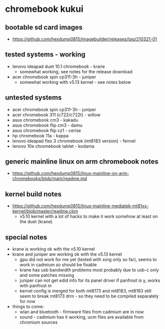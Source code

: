 # chromebook kukui

## bootable sd card images

- https://github.com/hexdump0815/imagebuilder/releases/tag/210321-01

## tested systems - working

- lenovo ideapad duet 10.1 chromebook - krane
  - somewhat working, see notes for the release download
- acer chromebook spin cp311-3h - juniper
  - somewhat working with v5.13 kernel - see notes below

## untested systems

- acer chromebook spin cp311-3h - juniper
- acer chromebook 311 (c722/c722t) - willow
- asus chromebook cm3 - kakadu
- asus chromebook flip cm3 - damu
- asus chromebook flip cz1 - cerise
- hp chromebook 11a - kappa
- lenovo ideapad flex 3 chromebook (mt8183 version) - fennel
- lenovo 10e chromebook tablet - kodama

## generic mainline linux on arm chromebook notes

- https://github.com/hexdump0815/linux-mainline-on-arm-chromebooks/blob/main/readme.md

## kernel build notes

- https://github.com/hexdump0815/linux-mainline-mediatek-mt81xx-kernel/blob/master/readme.cbm
  - v5.10 kernel with a lot of hacks to make it work somehow at least on the duet (krane)

## special notes

- krane is working ok with the v5.10 kernel
- krane and juniper are working ok with the v5.13 kernel
  - gpu did not work for me yet (tested with xorg only so far), seems to work in cadmium so should be fixable
  - krane has usb bandwidth problems most probably due to usb-c only and some patches missing
  - juniper can not get edid info for its panel driver if panfrost is y, works with panfrost m
  - kernel config is merged for both mt8173 and mt8183, mt8183 still seem to break mt8173 drm - so they need to be compiled separately for now
- things to come:
  - wlan and bluetooth - firmware files from cadmium are in now
  - sound - cadmium has it working, ucm files are available from chromium sources
